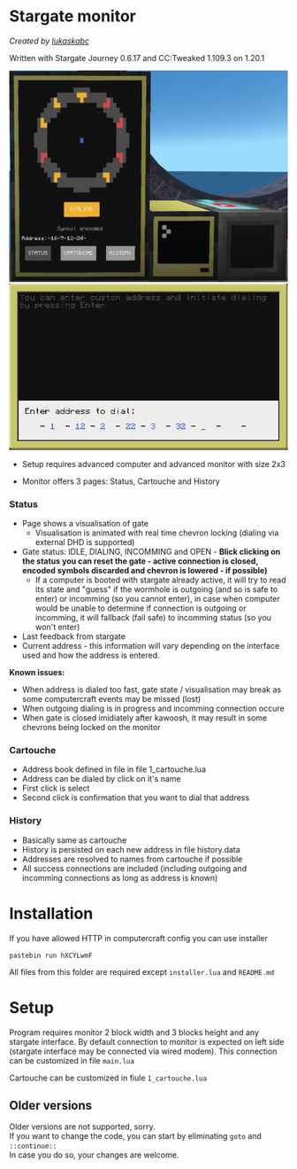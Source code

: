 # Stargate monitor
*Created by [lukaskabc](https://lukaskabc.tk)*

Written with Stargate Journey 0.6.17 and CC:Tweaked 1.109.3 on 1.20.1  

![monitor image](../imgs/StargateMonitor.png)
![terminal image](../imgs/StargateMonitorTerminal.png)

 - Setup requires advanced computer and advanced monitor with size 2x3

 - Monitor offers 3 pages: Status, Cartouche and History

 ### Status
 - Page shows a visualisation of gate
    - Visualisation is animated with real time chevron locking (dialing via external DHD is supported)
 - Gate status: IDLE, DIALING, INCOMMING and OPEN - **Blick clicking on the status you can reset the gate - active connection is closed, encoded symbols discarded and chevron is lowered - if possible)**
    - If a computer is booted with stargate already active, 
    it will try to read its state and "guess" if the wormhole is outgoing (and so is safe to enter) or incomming (so you cannot enter), in case when computer would be unable to determine if connection is outgoing or incomming, it will fallback (fail safe) to incomming status (so you won't enter)
 - Last feedback from stargate
 - Current address - this information will vary depending on the interface used and how the address is entered.
 
**Known issues:**
 - When address is dialed too fast, gate state / visualisation may break as some computercraft events may be missed (lost)
 - When outgoing dialing is in progress and incomming connection occure
 - When gate is closed imidiately after kawoosh, it may result in some chevrons being locked on the monitor

### Cartouche
  - Address book defined in file in file 1_cartouche.lua
  - Address can be dialed by click on it's name
  - First click is select
  - Second click is confirmation that you want to dial that address

### History
 - Basically same as cartouche
 - History is persisted on each new address in file history.data
 - Addresses are resolved to names from cartouche if possible
 - All success connections are included (including outgoing and incomming connections as long as address is known)

# Installation

If you have allowed HTTP in computercraft config you can use installer
```
pastebin run hXCYLwmF
```

All files from this folder are required except `installer.lua` and `README.md`

# Setup
Program requires monitor 2 block width and 3 blocks height and any stargate interface.
By default connection to monitor is expected on left side (stargate interface may be connected via wired modem).
This connection can be customized in file `main.lua`

Cartouche can be customized in fiule `1_cartouche.lua`

## Older versions

Older versions are not supported, sorry.  
If you want to change the code, you can start by eliminating `goto` and `::continue::`  
In case you do so, your changes are welcome.  